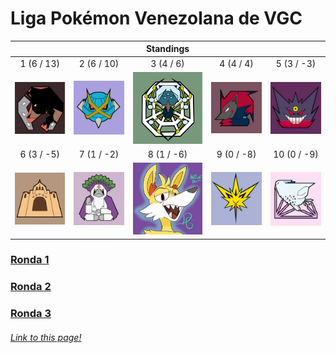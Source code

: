 # Liga Pokémon Venezolana de VGC

| | | Standings | | |
:---: | :---: | :---: | :---: | :---:
1 (6 / 13) | 2 (6 / 10) | 3 (4 / 6) | 4 (4 / 4) | 5 (3 / -3)
![Rinconada Racers][rr] | ![Mega Meta Mercenaries][mmm] | ![Araquanid Shot][as] | ![Televen Illusion][ti] | ![Broken Riders][br]
6 (3 / -5) | 7 (1 / -2) | 8 (1 / -6) | 9 (0 / -8) | 10 (0 / -9)
![Secta Palossand][sp] | ![Orangurus Council][oc] | ![Destiel Gaming][dg] | ![Catatumbos Lake Rage][clr] | ![Full Breakers][fb]

### [Ronda 1](https://jalexl07.github.io/Ronda1/ "Ronda 1")
### [Ronda 2](https://jalexl07.github.io/Ronda2/ "Ronda 2")
### [Ronda 3](https://jalexl07.github.io/Ronda3/ "Ronda 3")

###### [Link to this page!](https://jalexl07.github.io/ "Home")

[rr]: https://github.com/JAlexL07/JAlexL07.github.io/raw/master/images/originals/rr.png "Rinconada Racers"
[mmm]: https://github.com/JAlexL07/JAlexL07.github.io/raw/master/images/originals/mmm.png "Mega Meta Mercenaries"
[as]: https://github.com/JAlexL07/JAlexL07.github.io/raw/master/images/originals/as.png "Araquanid Shot"
[ti]: https://github.com/JAlexL07/JAlexL07.github.io/raw/master/images/originals/ti.png "Televen Illusion"
[br]: https://github.com/JAlexL07/JAlexL07.github.io/raw/master/images/originals/br.png "Broken Riders"
[sp]: https://github.com/JAlexL07/JAlexL07.github.io/raw/master/images/originals/sp.png "Secta Palossand"
[oc]: https://github.com/JAlexL07/JAlexL07.github.io/raw/master/images/originals/oc.png "Orangurus Council"
[dg]: https://github.com/JAlexL07/JAlexL07.github.io/raw/master/images/originals/dg.png "Destiel Gaming"
[clr]: https://github.com/JAlexL07/JAlexL07.github.io/raw/master/images/originals/clr.png "Catatumbos Lake Rage"
[fb]: https://github.com/JAlexL07/JAlexL07.github.io/raw/master/images/originals/fb.png "Full Breakers"

